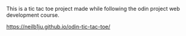This is a tic tac toe project made while following the odin project web development course.


https://neilb1ju.github.io/odin-tic-tac-toe/